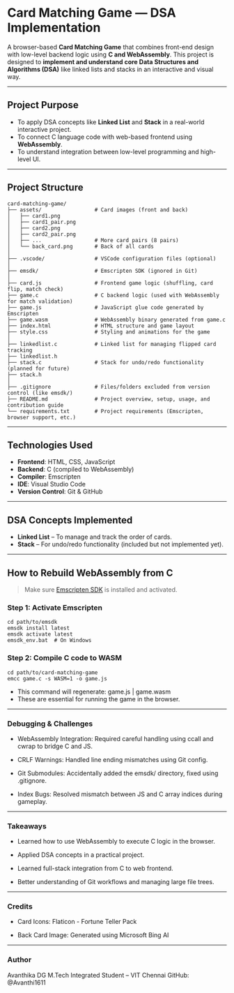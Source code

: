 # Card Matching Game — DSA Implementation

A browser-based **Card Matching Game** that combines front-end design with low-level backend logic using **C and WebAssembly**. This project is designed to **implement and understand core Data Structures and Algorithms (DSA)** like linked lists and stacks in an interactive and visual way.

---

## Project Purpose

- To apply DSA concepts like **Linked List** and **Stack** in a real-world interactive project.
- To connect C language code with web-based frontend using **WebAssembly**.
- To understand integration between low-level programming and high-level UI.

---

## Project Structure
```
card-matching-game/
├── assets/                 # Card images (front and back)
│   ├── card1.png
│   ├── card1_pair.png
│   ├── card2.png
│   ├── card2_pair.png
│   ├── ...                 # More card pairs (8 pairs)
│   └── back_card.png       # Back of all cards
│
├── .vscode/                # VSCode configuration files (optional)
│
├── emsdk/                  # Emscripten SDK (ignored in Git)
│
├── card.js                 # Frontend game logic (shuffling, card flip, match check)
├── game.c                  # C backend logic (used with WebAssembly for match validation)
├── game.js                 # JavaScript glue code generated by Emscripten
├── game.wasm               # WebAssembly binary generated from game.c
├── index.html              # HTML structure and game layout
├── style.css               # Styling and animations for the game
│
├── linkedlist.c            # Linked list for managing flipped card tracking
├── linkedlist.h
├── stack.c                 # Stack for undo/redo functionality (planned for future)
├── stack.h
│
├── .gitignore              # Files/folders excluded from version control (like emsdk/)
├── README.md               # Project overview, setup, usage, and contribution guide
└── requirements.txt        # Project requirements (Emscripten, browser support, etc.)
```


---

## Technologies Used

- **Frontend**: HTML, CSS, JavaScript
- **Backend**: C (compiled to WebAssembly)
- **Compiler**: Emscripten
- **IDE**: Visual Studio Code
- **Version Control**: Git & GitHub

---

## DSA Concepts Implemented

- **Linked List** – To manage and track the order of cards.
- **Stack** – For undo/redo functionality (included but not implemented yet).

---

## How to Rebuild WebAssembly from C

> Make sure [Emscripten SDK](https://emscripten.org/docs/getting_started/downloads.html) is installed and activated.

### Step 1: Activate Emscripten

```
cd path/to/emsdk
emsdk install latest
emsdk activate latest
emsdk_env.bat  # On Windows
```
### Step 2: Compile C code to WASM
```
cd path/to/card-matching-game
emcc game.c -s WASM=1 -o game.js
```
- This command will regenerate: game.js | game.wasm
- These are essential for running the game in the browser.

---

### Debugging & Challenges
- WebAssembly Integration: Required careful handling using ccall and cwrap to bridge C and JS.

- CRLF Warnings: Handled line ending mismatches using Git config.

- Git Submodules: Accidentally added the emsdk/ directory, fixed using .gitignore.

- Index Bugs: Resolved mismatch between JS and C array indices during gameplay.

---

### Takeaways
- Learned how to use WebAssembly to execute C logic in the browser.

- Applied DSA concepts in a practical project.

- Learned full-stack integration from C to web frontend.

- Better understanding of Git workflows and managing large file trees.

---

### Credits
- Card Icons: Flaticon - Fortune Teller Pack

- Back Card Image: Generated using Microsoft Bing AI

---

### Author
Avanthika DG
M.Tech Integrated Student – VIT Chennai
GitHub: @Avanthi1611
